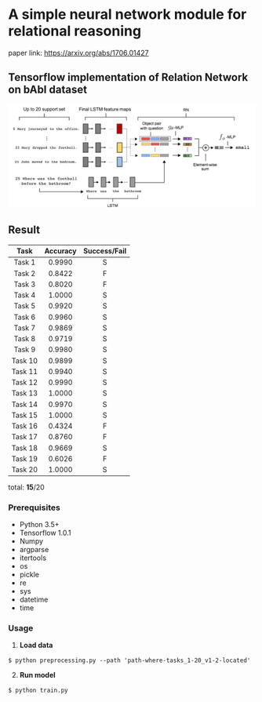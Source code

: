 # A simple neural network module for relational reasoning

paper link: https://arxiv.org/abs/1706.01427

## Tensorflow implementation of Relation Network on bAbI dataset

<img src = "./image/relation_network_babi.png" width="650">

## Result

|   Task  | Accuracy | Success/Fail |
|:-------:|:--------:|:------------:|
| Task 1  |   0.9990 |       S      |
| Task 2  |   0.8422 |       F      |
| Task 3  |   0.8020 |       F      |
| Task 4  |   1.0000 |       S      |
| Task 5  |   0.9920 |       S      |
| Task 6  |   0.9960 |       S      |
| Task 7  |   0.9869 |       S      |
| Task 8  |   0.9719 |       S      |
| Task 9  |   0.9980 |       S      |
| Task 10 |   0.9899 |       S      |
| Task 11 |   0.9940 |       S      |
| Task 12 |   0.9990 |       S      |
| Task 13 |   1.0000 |       S      |
| Task 14 |   0.9970 |       S      |
| Task 15 |   1.0000 |       S      |
| Task 16 |   0.4324 |       F      |
| Task 17 |   0.8760 |       F      |
| Task 18 |   0.9669 |       S      |
| Task 19 |   0.6026 |       F      |
| Task 20 |   1.0000 |       S      |

total: **15**/20

### Prerequisites

* Python 3.5+ 
* Tensorflow 1.0.1 
* Numpy 
* argparse 
* itertools 
* os 
* pickle 
* re 
* sys 
* datetime 
* time

### Usage

1. **Load data**

```
$ python preprocessing.py --path 'path-where-tasks_1-20_v1-2-located'
```

2. **Run model**

```
$ python train.py
```


